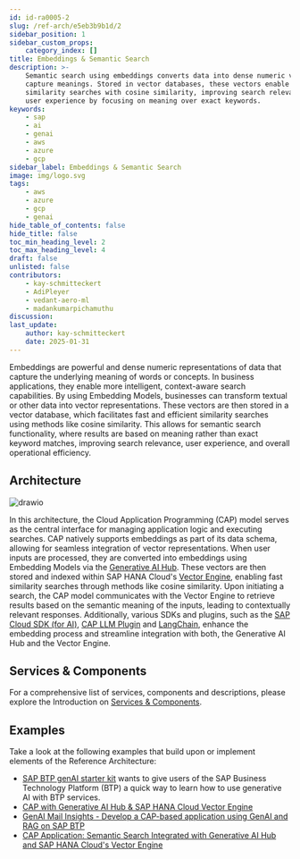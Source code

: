 ```yaml
---
id: id-ra0005-2
slug: /ref-arch/e5eb3b9b1d/2
sidebar_position: 1
sidebar_custom_props:
    category_index: []
title: Embeddings & Semantic Search
description: >-
    Semantic search using embeddings converts data into dense numeric vectors to
    capture meanings. Stored in vector databases, these vectors enable efficient
    similarity searches with cosine similarity, improving search relevance and
    user experience by focusing on meaning over exact keywords.
keywords:
    - sap
    - ai
    - genai
    - aws
    - azure
    - gcp
sidebar_label: Embeddings & Semantic Search
image: img/logo.svg
tags:
    - aws
    - azure
    - gcp
    - genai
hide_table_of_contents: false
hide_title: false
toc_min_heading_level: 2
toc_max_heading_level: 4
draft: false
unlisted: false
contributors:
    - kay-schmitteckert
    - AdiPleyer
    - vedant-aero-ml
    - madankumarpichamuthu
discussion:
last_update:
    author: kay-schmitteckert
    date: 2025-01-31
---
```


Embeddings are powerful and dense numeric representations of data that capture the underlying meaning of words or concepts. In business applications, they enable more intelligent, context-aware search capabilities. By using Embedding Models, businesses can transform textual or other data into vector representations. These vectors are then stored in a vector database, which facilitates fast and efficient similarity searches using methods like cosine similarity. This allows for semantic search functionality, where results are based on meaning rather than exact keyword matches, improving search relevance, user experience, and overall operational efficiency.

## Architecture

![drawio](./drawio/reference-architecture-generative-ai-semantic-search.drawio)

In this architecture, the Cloud Application Programming (CAP) model serves as the central interface for managing application logic and executing searches. CAP natively supports embeddings as part of its data schema, allowing for seamless integration of vector representations. When user inputs are processed, they are converted into embeddings using Embedding Models via the [Generative AI Hub](./#generative-ai-hub). These vectors are then stored and indexed within SAP HANA Cloud's [Vector Engine](./#vector-engine), enabling fast similarity searches through methods like cosine similarity. Upon initiating a search, the CAP model communicates with the Vector Engine to retrieve results based on the semantic meaning of the inputs, leading to contextually relevant responses. Additionally, various SDKs and plugins, such as the [SAP Cloud SDK (for AI)](https://github.com/SAP/ai-sdk-js), [CAP LLM Plugin](https://github.com/SAP-samples/cap-llm-plugin-samples) and [LangChain](https://www.langchain.com/), enhance the embedding process and streamline integration with both, the Generative AI Hub and the Vector Engine.

## Services & Components

For a comprehensive list of services, components and descriptions, please explore the Introduction on [Services & Components](./#services--components).

## Examples

Take a look at the following examples that build upon or implement elements of the Reference Architecture:

-   [SAP BTP genAI starter kit](https://github.com/SAP-samples/btp-genai-starter-kit) wants to give users of the SAP Business Technology Platform (BTP) a quick way to learn how to use generative AI with BTP services.
-   [CAP with Generative AI Hub & SAP HANA Cloud Vector Engine](https://github.com/SAP-samples/btp-cap-genai-rag/tree/cap-genaihub-vectorengine-sample)
-   [GenAI Mail Insights - Develop a CAP-based application using GenAI and RAG on SAP BTP](https://github.com/SAP-samples/btp-cap-genai-rag)
-   [CAP Application: Semantic Search Integrated with Generative AI Hub and SAP HANA Cloud's Vector Engine](https://github.com/SAP-samples/btp-cap-genai-semantic-search)
